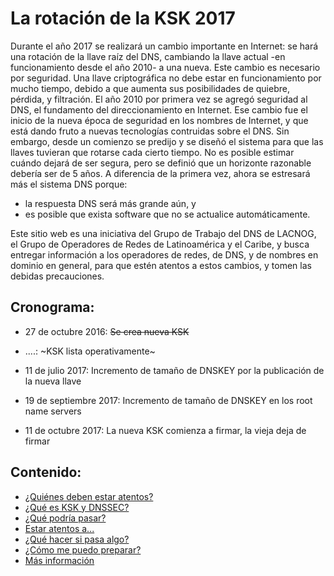 # La rotación de la KSK 2017

Durante el año 2017 se realizará un cambio importante en Internet: se hará una rotación de la llave raíz del DNS, cambiando la llave actual -en funcionamiento desde el año 2010- a una nueva.
Este cambio es necesario por seguridad. Una llave criptográfica no debe estar en funcionamiento por mucho tiempo, debido a que aumenta sus posibilidades de quiebre, pérdida, y filtración.
El año 2010 por primera vez se agregó seguridad al DNS, el fundamento del direccionamiento en Internet. Ese cambio fue el inicio de la nueva época de seguridad en los nombres de Internet, y que está dando fruto a nuevas tecnologías contruidas sobre el DNS.
Sin embargo, desde un comienzo se predijo y se diseñó el sistema para que las llaves tuvieran que rotarse cada cierto tiempo. No es posible estimar cuándo dejará de ser segura, pero se definió que un horizonte razonable debería ser de 5 años.
A diferencia de la primera vez, ahora se estresará más el sistema DNS porque:

* la respuesta DNS será más grande aún, y
* es posible que exista software que no se actualice automáticamente.

Este sitio web es una iniciativa del Grupo de Trabajo del DNS de LACNOG, el Grupo de Operadores de Redes de Latinoamérica y el Caribe, y busca entregar información a los operadores de redes, de DNS, y de nombres en dominio en general, para que estén atentos a estos cambios, y tomen las debidas precauciones.

## Cronograma:

* 27 de octubre 2016: ~~Se crea nueva KSK~~

* ....: ~KSK lista operativamente~

* 11 de julio 2017: Incremento de tamaño de DNSKEY por la publicación de la nueva llave

* 19 de septiembre 2017: Incremento de tamaño de DNSKEY en los root name servers

* 11 de octubre 2017: La nueva KSK comienza a firmar, la vieja deja de firmar


## Contenido:

* [¿Quiénes deben estar atentos?](quienes_atentos.md)
* [¿Qué es KSK y DNSSEC?](dnssec_basics.md)
* [¿Qué podría pasar?](que_pasara.md)
* [Estar atentos a...](atentos.md)
* [¿Qué hacer si pasa algo?](accion.md)
* [¿Cómo me puedo preparar?](herramientas.md)
* [Más información](mas.md)

